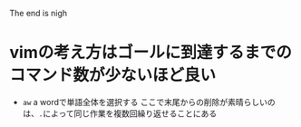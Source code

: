 The end is nigh

# vimの考え方はゴールに到達するまでのコマンド数が少ないほど良い

* `aw` a wordで単語全体を選択する
ここで末尾からの削除が素晴らしいのは、`.`によって同じ作業を複数回繰り返せることにある
